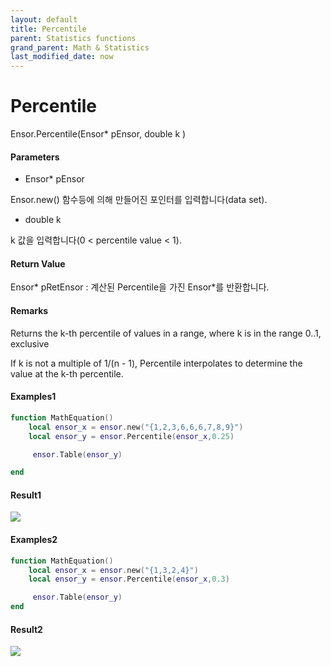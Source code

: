 ```yaml
---
layout: default
title: Percentile
parent: Statistics functions
grand_parent: Math & Statistics
last_modified_date: now
---
```


# Percentile

Ensor.Percentile\(Ensor\* pEnsor, double k \)

#### Parameters

* Ensor\* pEnsor

Ensor.new\(\) 함수등에 의해 만들어진 포인터를 입력합니다\(data set\).

* double k

k 값을 입력합니다\(0 &lt; percentile value &lt; 1\).

#### Return Value

Ensor\* pRetEnsor : 계산된 Percentile을 가진  Ensor\*를 반환합니다.

#### Remarks

Returns the k-th percentile of values in a range, where k is in the range 0..1, exclusive

If k is not a multiple of 1/\(n - 1\), Percentile interpolates to determine the value at the k-th percentile.

#### Examples1

```lua
function MathEquation()
    local ensor_x = ensor.new("{1,2,3,6,6,6,7,8,9}")
    local ensor_y = ensor.Percentile(ensor_x,0.25)

     ensor.Table(ensor_y)

end
```

#### Result1

![](./StatisticsAPI/PercentileResultTable.png)

#### Examples2

```lua
function MathEquation()
    local ensor_x = ensor.new("{1,3,2,4}")
    local ensor_y = ensor.Percentile(ensor_x,0.3)

     ensor.Table(ensor_y)
end
```

#### Result2

![](./StatisticsAPI/PercentileResultTable2.png)

